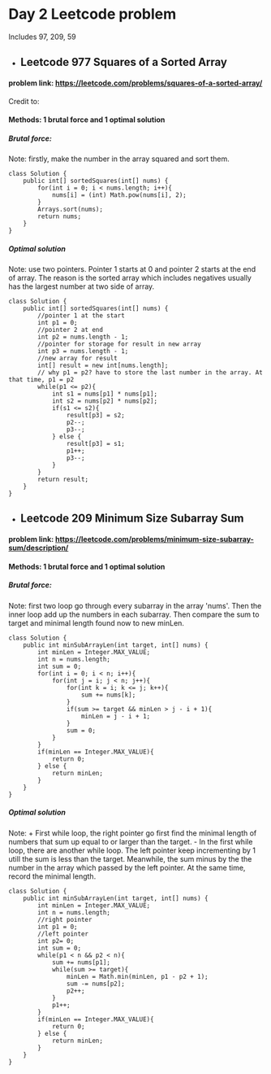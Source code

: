 # Day 2 Leetcode problem

Includes 97, 209, 59

+ ## Leetcode 977 Squares of a Sorted Array

#### problem link: https://leetcode.com/problems/squares-of-a-sorted-array/
Credit to: 

#### Methods: 1 brutal force and 1 optimal solution

##### Brutal force:

Note: firstly, make the number in the array squared and sort them.
```
class Solution {
    public int[] sortedSquares(int[] nums) {
        for(int i = 0; i < nums.length; i++){
            nums[i] = (int) Math.pow(nums[i], 2);
        }
        Arrays.sort(nums);
        return nums;
    }
}
```

##### Optimal solution

Note: use two pointers. Pointer 1 starts at 0 and pointer 2 starts at the end of array. The reason is the sorted array which includes negatives usually has the largest number at two side of array.

```
class Solution {
    public int[] sortedSquares(int[] nums) {
        //pointer 1 at the start
        int p1 = 0;
        //pointer 2 at end
        int p2 = nums.length - 1;
        //pointer for storage for result in new array
        int p3 = nums.length - 1;
        //new array for result
        int[] result = new int[nums.length];
        // why p1 = p2? have to store the last number in the array. At that time, p1 = p2
        while(p1 <= p2){
            int s1 = nums[p1] * nums[p1];
            int s2 = nums[p2] * nums[p2];
            if(s1 <= s2){
                result[p3] = s2;
                p2--;
                p3--;
            } else {
                result[p3] = s1;
                p1++;
                p3--;
            }
        }
        return result;
    }
}
```

+ ## Leetcode 209 Minimum Size Subarray Sum

#### problem link: https://leetcode.com/problems/minimum-size-subarray-sum/description/

#### Methods: 1 brutal force and 1 optimal solution

##### Brutal force:

Note: first two loop go through every subarray in the array 'nums'. Then the inner loop add up the numbers in each subarray. Then compare the sum to target and minimal length found now to new minLen.

```
class Solution {
    public int minSubArrayLen(int target, int[] nums) {
        int minLen = Integer.MAX_VALUE;
        int n = nums.length;
        int sum = 0;
        for(int i = 0; i < n; i++){
            for(int j = i; j < n; j++){
                for(int k = i; k <= j; k++){
                    sum += nums[k];
                }
                if(sum >= target && minLen > j - i + 1){
                    minLen = j - i + 1;
                }
                sum = 0;
            }
        }
        if(minLen == Integer.MAX_VALUE){
            return 0;
        } else {
            return minLen;
        }
    }
}
```

##### Optimal solution
Note: + First while loop, the right pointer go first find the minimal length of numbers that sum up equal to or larger than the target.
      - In the first while loop, there are another while loop. The left pointer keep incrementing by 1 utill the sum is less than the target. Meanwhile, the sum minus by the the number in the array which passed by the left pointer. At the same time, record the minimal length. 

```
class Solution {
    public int minSubArrayLen(int target, int[] nums) {
        int minLen = Integer.MAX_VALUE;
        int n = nums.length;
        //right pointer
        int p1 = 0;
        //left pointer
        int p2= 0;
        int sum = 0;
        while(p1 < n && p2 < n){
            sum += nums[p1];
            while(sum >= target){
                minLen = Math.min(minLen, p1 - p2 + 1);
                sum -= nums[p2];
                p2++;
            }
            p1++;
        }
        if(minLen == Integer.MAX_VALUE){
            return 0;
        } else {
            return minLen;
        }
    }
}
```
